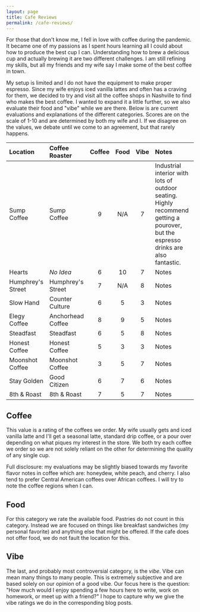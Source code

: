 ```yaml
---
layout: page
title: Cafe Reviews
permalink: /cafe-reviews/
---
```


For those that don't know me, I fell in love with coffee during the pandemic. It became one of my passions as I spent hours learning all I could about how to produce the best cup I can. Understanding how to brew a delicious cup and actually brewing it are two different challenges. I am still refining my skills, but all my friends and my wife say I make some of the best coffee in town. 

My setup is limited and I do not have the equipment to make proper espresso. Since my wife enjoys iced vanilla lattes and often has a craving for them, we decided to try and visit all the coffee shops in Nashville to find who makes the best coffee. I wanted to expand it a little further, so we also evaluate their food and "vibe" while we are there. Below is are current evaluations and explanations of the different categories. Scores are on the scale of 1-10 and are determined by both my wife and I. If we disagree on the values, we debate until we come to an agreement, but that rarely happens. 


| Location          | Coffee Roaster    | Coffee | Food | Vibe | Notes   |
| :---------------- | :---------------- | :----: | :--: | :--: | :------ |
| Sump Coffee       | Sump Coffee       | 9      | N/A  | 7    | Industrial interior with lots of outdoor seating. Highly recommend getting a pourover, but the espresso drinks are also fantastic. |
| Hearts            | _No Idea_         | 6      | 10   | 7    | Notes   |
| Humphrey's Street | Humphrey's Street | 7      | N/A  | 8    | Notes   |
| Slow Hand         | Counter Culture   | 6      | 5    | 3    | Notes   |
| Elegy Coffee      | Anchorhead Coffee | 8      | 9    | 5    | Notes   |
| Steadfast         | Steadfast         | 6      | 5    | 8    | Notes   |
| Honest Coffee     | Honest Coffee     | 5      | 3    | 3    | Notes   |
| Moonshot Coffee   | Moonshot Coffee   | 3      | 5    | 7    | Notes   |
| Stay Golden       | Good Citizen      | 6      | 7    | 6    | Notes   |
| 8th & Roast       | 8th & Roast       | 7      | 5    | 7    | Notes   |


## Coffee
This value is a rating of the coffees we order. My wife usually gets and iced vanilla latte and I'll get a seasonal latte, standard drip coffee, or a pour over depending on what piques my interest in the store. We both try each coffee we order so we are not solely reliant on the other for determining the quality of any single cup.

Full disclosure: my evaluations may be slightly biased towards my favorite flavor notes in coffee which are: honeydew, white peach, and cherry. I also tend to prefer Central American coffees over African coffees. I will try to note the coffee regions when I can.

## Food
For this category we rate the available food. Pastries do not count in this category. Instead we are focused on things like breakfast sandwiches (my personal favorite) and anything else that might be offered. If the cafe does not offer food, we do not fault the location for this.

## Vibe
The last, and probably most controversial category, is the _vibe_. Vibe can mean many things to many people. This is extremely subjective and are based solely on our opinion of a good vibe. Our focus here is the question: "How much would I enjoy spending a few hours here to write, work on homework, or meet up with a friend?" I hope to capture why we give the vibe ratings we do in the corresponding blog posts.
